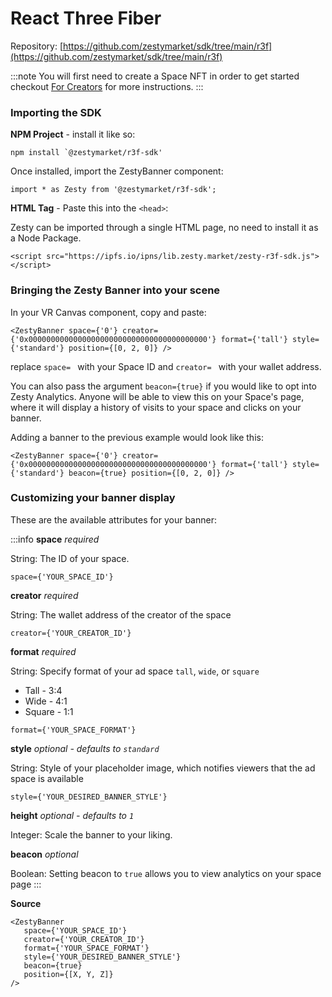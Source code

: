 # React Three Fiber

Repository: [https://github.com/zestymarket/sdk/tree/main/r3f](https://github.com/zestymarket/sdk/tree/main/r3f)

:::note
You will first need to create a Space NFT in order to get started checkout [For Creators](../../create-space.md) for more instructions.
:::


### Importing the SDK

**NPM Project** - install it like so:

```
npm install `@zestymarket/r3f-sdk'
```

Once installed, import the ZestyBanner component:

```
import * as Zesty from '@zestymarket/r3f-sdk';
```


**HTML Tag** - Paste this into the `<head>`:

Zesty can be imported through a single HTML page, no need to install it as a Node Package.

```
<script src="https://ipfs.io/ipns/lib.zesty.market/zesty-r3f-sdk.js"></script>
```

### Bringing the Zesty Banner into your scene

In your VR Canvas component, copy and paste:

```
<ZestyBanner space={'0'} creator={'0x0000000000000000000000000000000000000000'} format={'tall'} style={'standard'} position={[0, 2, 0]} />
```

replace `space= ` with your Space ID and `creator= ` with your wallet address.

You can also pass the argument `beacon={true}` if you would like to opt into Zesty Analytics. Anyone will be able to view this on your Space's page, where it will display a history of visits to your space and clicks on your banner.

Adding a banner to the previous example would look like this:

```
<ZestyBanner space={'0'} creator={'0x0000000000000000000000000000000000000000'} format={'tall'} style={'standard'} beacon={true} position={[0, 2, 0]} />
```

### Customizing your banner display

These are the available attributes for your banner:

:::info
**space**
*required*

String: The ID of your space.

`space={'YOUR_SPACE_ID'}`

**creator**
*required*

String: The wallet address of the creator of the space

`creator={'YOUR_CREATOR_ID'}`

**format**
*required*

String: Specify format of your ad space `tall`, `wide`, or `square`

- Tall - 3:4
- Wide - 4:1
- Square - 1:1

`format={'YOUR_SPACE_FORMAT'}`

**style**
*optional - defaults to `standard`*

String: Style of your placeholder image, which notifies viewers that the ad space is available

`style={'YOUR_DESIRED_BANNER_STYLE'}`

**height**
*optional - defaults to `1`*

Integer: Scale the banner to your liking.

**beacon**
*optional*

Boolean: Setting beacon to `true` allows you to view analytics on your space page
:::


**Source**

```
<ZestyBanner
   space={'YOUR_SPACE_ID'}
   creator={'YOUR_CREATOR_ID'}
   format={'YOUR_SPACE_FORMAT'}
   style={'YOUR_DESIRED_BANNER_STYLE'}
   beacon={true}
   position={[X, Y, Z]} 
/>
```